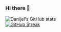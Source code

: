 ### Hi there 👋


![Danijel's GitHub stats](https://github-readme-stats.vercel.app/api?username=danijel374&show_icons=true&theme=radical)
<br>
[![GitHub Streak](https://github-readme-streak-stats.herokuapp.com/?user=danijel374&theme=dark)](https://git.io/streak-stats)


<!--
**danijel374/danijel374** is a ✨ _special_ ✨ repository because its `README.md` (this file) appears on your GitHub profile.

Here are some ideas to get you started:

- 🔭 I’m currently working on ...
- 🌱 I’m currently learning ...
- 👯 I’m looking to collaborate on ...
- 🤔 I’m looking for help with ...
- 💬 Ask me about ...
- 📫 How to reach me: ...
- 😄 Pronouns: ...
- ⚡ Fun fact: ...
-->
